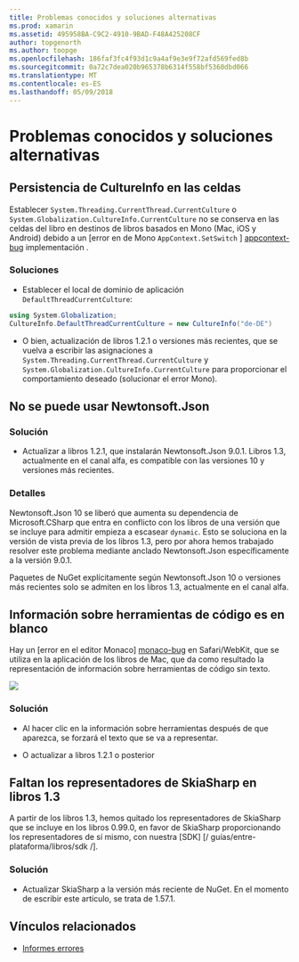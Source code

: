 ```yaml
---
title: Problemas conocidos y soluciones alternativas
ms.prod: xamarin
ms.assetid: 495958BA-C9C2-4910-9BAD-F48A425208CF
author: topgenorth
ms.author: toopge
ms.openlocfilehash: 186faf3fc4f93d1c9a4af9e3e9f72afd569fed8b
ms.sourcegitcommit: 0a72c7dea020b965378b6314f558bf5360dbd066
ms.translationtype: MT
ms.contentlocale: es-ES
ms.lasthandoff: 05/09/2018
---
```

# <a name="known-issues--workarounds"></a>Problemas conocidos y soluciones alternativas

## <a name="persistence-of-cultureinfo-across-cells"></a>Persistencia de CultureInfo en las celdas

Establecer `System.Threading.CurrentThread.CurrentCulture` o `System.Globalization.CultureInfo.CurrentCulture` no se conserva en las celdas del libro en destinos de libros basados en Mono (Mac, iOS y Android) debido a un [error en de Mono `AppContext.SetSwitch` ] [ appcontext-bug] implementación .

### <a name="workarounds"></a>Soluciones

* Establecer el local de dominio de aplicación `DefaultThreadCurrentCulture`:
```csharp
using System.Globalization;
CultureInfo.DefaultThreadCurrentCulture = new CultureInfo("de-DE")
```

* O bien, actualización de libros 1.2.1 o versiones más recientes, que se vuelva a escribir las asignaciones a `System.Threading.CurrentThread.CurrentCulture` y `System.Globalization.CultureInfo.CurrentCulture` para proporcionar el comportamiento deseado (solucionar el error Mono).

## <a name="unable-to-use-newtonsoftjson"></a>No se puede usar Newtonsoft.Json

### <a name="workaround"></a>Solución

* Actualizar a libros 1.2.1, que instalarán Newtonsoft.Json 9.0.1.
  Libros 1.3, actualmente en el canal alfa, es compatible con las versiones 10 y versiones más recientes.

### <a name="details"></a>Detalles

Newtonsoft.Json 10 se liberó que aumenta su dependencia de Microsoft.CSharp que entra en conflicto con los libros de una versión que se incluye para admitir empieza a escasear `dynamic`. Esto se soluciona en la versión de vista previa de los libros 1.3, pero por ahora hemos trabajado resolver este problema mediante anclado Newtonsoft.Json específicamente a la versión 9.0.1.

Paquetes de NuGet explícitamente según Newtonsoft.Json 10 o versiones más recientes solo se admiten en los libros 1.3, actualmente en el canal alfa.

## <a name="code-tooltips-are-blank"></a>Información sobre herramientas de código es en blanco

Hay un [error en el editor Monaco] [ monaco-bug] en Safari/WebKit, que se utiliza en la aplicación de los libros de Mac, que da como resultado la representación de información sobre herramientas de código sin texto.

![](general-images/monaco-signature-help-bug.png)

### <a name="workaround"></a>Solución

* Al hacer clic en la información sobre herramientas después de que aparezca, se forzará el texto que se va a representar.

* O actualizar a libros 1.2.1 o posterior

[appcontext-bug]: https://bugzilla.xamarin.com/show_bug.cgi?id=54448
[monaco-bug]: https://github.com/Microsoft/monaco-editor/issues/408

## <a name="skiasharp-renderers-are-missing-in-workbooks-13"></a>Faltan los representadores de SkiaSharp en libros 1.3

A partir de los libros 1.3, hemos quitado los representadores de SkiaSharp que se incluye en los libros 0.99.0, en favor de SkiaSharp proporcionando los representadores de sí mismo, con nuestra [SDK] [/ guías/entre-plataforma/libros/sdk /].

### <a name="workaround"></a>Solución

* Actualizar SkiaSharp a la versión más reciente de NuGet. En el momento de escribir este artículo, se trata de 1.57.1.

## <a name="related-links"></a>Vínculos relacionados

- [Informes errores](~/tools/workbooks/install.md#reporting-bugs)
